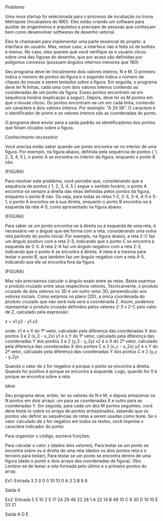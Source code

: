 *Problema*

Uma nova startup foi selecionada para o processo de incubação no Inova Metrópole (Incubadora do IMD). Eles estão criando um software para auxiliar de engenheiros e arquitetos e precisam de pessoas que conheçam bem como desenvolver softwares de desenho vetorial.

Eles te chamaram para implementar uma parte essencial do projeto: a interface do usuário. Mas, nesse caso, a interface não é feita só de botões e menus. No caso, eles querem que você verifique se o usuário clicou sobre uma das figuras do desenho, que por acaso são definidas por polígonos convexos (possuem ângulos internos menores que 180).

Seu programa deve ler inicialmente dois valores inteiros, N e M. O primeiro indica o número de pontos da figura e o segundo indica o número de cliques do mouse a serem testados sobre a figura. Em seguida, o programa deve ler N linhas, cada uma com dois valores inteiros contendo as coordenadas de um ponto da figura. Esses pontos encontram-se em sequência horária (explicação a seguir). Depois, deve ler os M pontos em que o mouse clicou. Os pontos encontram-se um em cada linha, contendo um caractere e dois valores inteiros. Por exemplo: "A 24 56". O caractere é o identificador do ponto e os valores inteiros são as coordenadas do ponto.

O programa deve enviar para a saída padrão os identificadores dos pontos que foram clicados sobre a figura.

*Conhecimento necessário*

Você precisa então saber quando um ponto encontra-se no interior de uma figura. Por exemplo, na figura abaixo, definida pela sequência de pontos { 1, 2, 3, 4, 5 }, o ponto A se encontra no interior da figura, enquanto o ponto B não.

(FIGURA)

Para resolver este problema, você percebe que, considerando que a sequência de pontos { 1, 2, 3, 4, 5 } segue o sentido horário, o ponto A encontra-se sempre à direita das retas definidas pelos pontos da figura, enquanto o ponto B não. Ou seja, para todas as retas 1-2, 2-3, 3-4, 4-5 e 5-1, o ponto A encontra-se à sua direita, enquanto o ponto B encontra-se à esquerda da reta 4-5, como apresentado na figura abaixo.

(FIGURA)

Para saber se um ponto encontra-se à direita ou à esquerda de uma reta, é necessário ver o ângulo que ele forma com a reta, considerando uma outra reta partindo do ponto inicial. Por exemplo, na figura abaixo, a reta 2-C faz um ângulo positivo com a reta 2-3, indicando que o ponto C se encontra à esquerda de 2-3. A reta 2-A faz um ângulo negativo com a reta 2-3, indicando que o ponto A se encontra à direita. A ideia é a mesma para testar o ponto B, que também faz um ângulo negativo com a reta 4-5, indicando que ela se encontra fora da figura.

(FIGURA)

Mas não precisamos calcular o ângulo exato entre as retas. Basta usarmos o produto cruzado entre seus respectivos vetores. Tecnicamente, o produto cruzado de dois vetores no 3D é um outro vetor 3D, perpendicular aos vetores iniciais. Como estamos no plano (2D), a única coordenada do produto cruzado que não será nula será a coordenada Z. Assim, podemos representar o produto cruzado definidos pelos vetores 2-3 x 2-C pelo valor de Z, calculado pela expressão:

​z = x1.y2 - y1.x2

onde:
  x1 é o X do 1º vetor, calculado pela diferença das coordenadas X dos pontos 3 e 2 (x_3 - x_2x)
  y1 é o Y do 1º vetor, calculado pela diferença das coordenadas Y dos pontos 3 e 2 (y_3 - y_2y)
  x2 é o X do 2º vetor, calculado pela diferença das coordenadas X dos pontos C e 2 (x_c - x_2x)
  y2 é o Y do 2º vetor, calculado pela diferença das coordenadas Y dos pontos C e 2 (y_c - y_2y)

Quando o valor de z for negativo é porque o ponto se encontra à direita. Quando for positivo é porque se encontra à esquerda. Logo, quando for 0 é porque se encontra sobre a reta.

*Ideia*

Seu programa deve, então, ler os valores de N e M, e depois armazenar os N pontos em dois arrays: um para as coordenadas X e outro para as coordenadas Y. Em seguida, para cada um dos M pontos seguintes, você deve testá-lo sobre os arrays de pontos armazenados, sabendo que os pontos vão definir as sequências de retas a serem usadas como teste. Se o valor calculado de z for negativo em todos os testes, você imprime o caractere indicador do ponto.

Para organizar o código, escreva funções:

Para calcular o valor z (dados dois vetores);
Para testar se um ponto se encontra sobre ou à direita de uma reta (dados os dois pontos reta e o terceiro para testar);
Para testar se um ponto se encontra dentro de uma figura (dado o ponto e dois arrays das coordenadas da figura).
Obs: Lembre-se de testar a reta formada pelo último e o primeiro pontos do array.

Ex1:
Entrada
3 2
0 0
0 10
10 0
A 3 3
B 8 8

Saída
A

Ex2:
Entrada
5 5
10 2
5 17
24 29
46 22
28 1
A 22 14
B 48 10
C 8 30
D 10 10
E 33 21

Saída
A
D
E